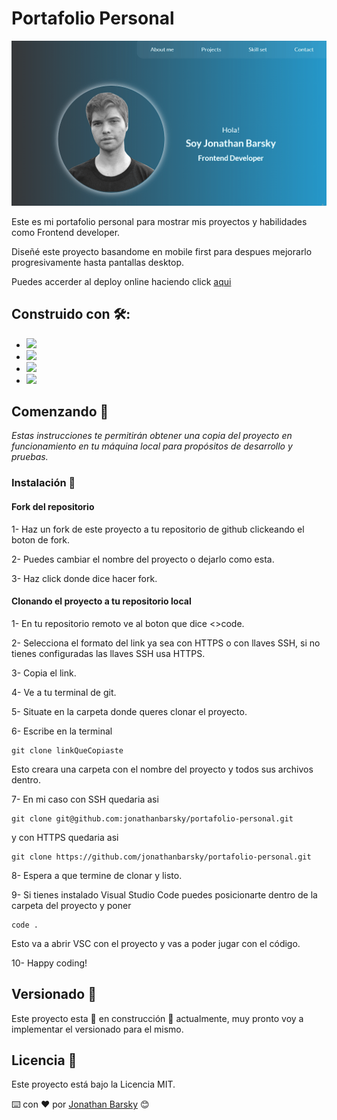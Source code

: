 # Portafolio Personal

![portafolio de proyectos de barsky jonathan](src/images/portafolio.png)

Este es mi portafolio personal para mostrar mis proyectos y habilidades como Frontend developer.

Diseñé este proyecto basandome en mobile first para despues mejorarlo progresivamente hasta pantallas desktop.

Puedes accerder al deploy online haciendo click [aqui](https://jonathanbarsky.github.io/portafolio-personal/) 

## Construido con 🛠️: 
- ![](https://camo.githubusercontent.com/d2da7e7ec8424780720101d4853c64dffb81dc69dfdd25a0ce88cdb3848bbc6f/68747470733a2f2f696d672e736869656c64732e696f2f7374617469632f76313f7374796c653d666f722d7468652d6261646765266d6573736167653d48544d4c3526636f6c6f723d453334463236266c6f676f3d48544d4c35266c6f676f436f6c6f723d464646464646266c6162656c3d) 
- ![](https://camo.githubusercontent.com/9fe0ddca8c80fd49703246ca3b9a894ddfdc9c1c80f6ab5de92bbe91471dbab8/68747470733a2f2f696d672e736869656c64732e696f2f7374617469632f76313f7374796c653d666f722d7468652d6261646765266d6573736167653d4353533326636f6c6f723d313537324236266c6f676f3d43535333266c6f676f436f6c6f723d464646464646266c6162656c3d) 
- ![](https://camo.githubusercontent.com/3aaee8bf7885dcf0cea8a5647c4514b7d800b1a730d38bce7dadf6bff883378d/68747470733a2f2f696d672e736869656c64732e696f2f7374617469632f76313f7374796c653d666f722d7468652d6261646765266d6573736167653d4a61766153637269707426636f6c6f723d323232323232266c6f676f3d4a617661536372697074266c6f676f436f6c6f723d463744463145266c6162656c3d) 
- ![](https://camo.githubusercontent.com/7436ecde5696a856dd865d3fc81fa2612054f468e12fdb5d591e7a19a46fc9f7/68747470733a2f2f696d672e736869656c64732e696f2f7374617469632f76313f7374796c653d666f722d7468652d6261646765266d6573736167653d5361737326636f6c6f723d434336363939266c6f676f3d53617373266c6f676f436f6c6f723d464646464646266c6162656c3d)

## Comenzando 🚀

_Estas instrucciones te permitirán obtener una copia del proyecto en funcionamiento en tu máquina local para propósitos de desarrollo y pruebas._

### Instalación 🔧

#### Fork del repositorio

1- Haz un fork de este proyecto a tu repositorio de github clickeando el boton de fork.

2- Puedes cambiar el nombre del proyecto o dejarlo como esta.

3- Haz click donde dice hacer fork.

#### Clonando el proyecto a tu repositorio local

1- En tu repositorio remoto ve al boton que dice <>code.

2- Selecciona el formato del link ya sea con HTTPS o con llaves SSH, si no tienes configuradas las llaves SSH usa HTTPS.

3- Copia el link.

4- Ve a tu terminal de git.

5- Situate en la carpeta donde queres clonar el proyecto.

6- Escribe en la terminal
  ```
  git clone linkQueCopiaste
  ```
  Esto creara una carpeta con el nombre del proyecto y todos sus archivos dentro.
  
7- En mi caso con SSH quedaria asi 
  ```
  git clone git@github.com:jonathanbarsky/portafolio-personal.git
  ```
  y con HTTPS quedaria asi 
  ```
  git clone https://github.com/jonathanbarsky/portafolio-personal.git
  ```
  
8- Espera a que termine de clonar y listo.

9- Si tienes instalado Visual Studio Code puedes posicionarte dentro de la carpeta del proyecto y poner
  ```
  code .
  ```
  Esto va a abrir VSC con el proyecto y vas a poder jugar con el código.
  
10- Happy coding!

## Versionado 📌

Este proyecto esta :construction: en construcción :construction: actualmente, muy pronto voy a implementar el versionado para el mismo.

## Licencia 📄

Este proyecto está bajo la Licencia MIT.


⌨️ con ❤️ por [Jonathan Barsky](https://github.com/jonathanbarsky) 😊
